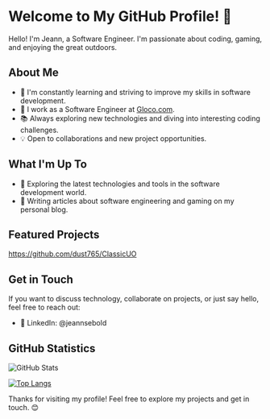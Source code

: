# Welcome to My GitHub Profile! 👋

Hello! I'm Jeann, a Software Engineer. I'm passionate about coding, gaming, and enjoying the great outdoors.

## About Me

- 🌱 I'm constantly learning and striving to improve my skills in software development.
- 💼 I work as a Software Engineer at [Gloco.com](https://www.gloco.com/).
- 📚 Always exploring new technologies and diving into interesting coding challenges.
- 💡 Open to collaborations and new project opportunities.

## What I'm Up To

- 🚀 Exploring the latest technologies and tools in the software development world.
- 📝 Writing articles about software engineering and gaming on my personal blog.

## Featured Projects

https://github.com/dust765/ClassicUO

## Get in Touch

If you want to discuss technology, collaborate on projects, or just say hello, feel free to reach out:

- 💬 LinkedIn: @jeannsebold

## GitHub Statistics

![GitHub Stats](https://github-readme-stats.vercel.app/api?username=jsebold666&show_icons=true)

[![Top Langs](https://github-readme-stats.vercel.app/api/top-langs/?username=jsebold666&layout=donut)](https://github.com/anuraghazra/github-readme-stats)

Thanks for visiting my profile! Feel free to explore my projects and get in touch. 😊
